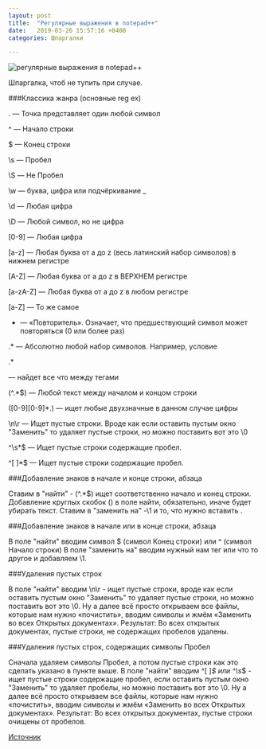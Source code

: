 ```yaml
---
layout: post
title:  "Регулярные выражения в notepad++"
date:   2019-03-26 15:57:16 +0400
categories: Шпаргалки

---
```

![регулярные выражения в notepad++](https://partizanzero.github.io/images/notepad1.jpg)

Шпаргалка, чтоб не тупить при случае.

###Классика жанра (основные reg ex)

. — Точка представляет один любой символ

^ — Начало строки

$ — Конец строки

\s — Пробел

\S — Не Пробел

\w — буква, цифра или подчёркивание _

\d — Любая цифра

\D — Любой символ, но не цифра

[0-9] — Любая цифра

[a-z] — Любая буква от a до z (весь латинский набор символов) в нижнем регистре

[A-Z] — Любая буква от a до z в ВЕРХНЕМ регистре

[a-zA-Z] — Любая буква от a до z в любом регистре

[a-Z] — То же самое

* — «Повторитель». Означает, что предшествующий символ может повторяться (0 или более раз)

.* — Абсолютно любой набор символов. Например, условие <p> .*</p> — найдет все что между тегами <p> </p>

(^.*$) — Любой текст между началом и концом строки

([0-9][0-9]*.) — ищет любые двухзначные в данном случае цифры

\n\r — Ищет пустые строки. Вроде как если оставить пустым окно "Заменить" то удаляет пустые строки, но можно поставить вот это \0

^\s*$ — Ищет пустые строки содержащие пробел.

^[ ]*$ — Ищет пустые строки содержащие пробел.


###Добавление знаков в начале и конце строки, абзаца

Ставим в "найти" - (^.*$) ищет соответственно начало и конец строки.
Добавление круглых скобок () в поле найти, обязательно, иначе будет убирать текст.
Ставим в "заменить на" -\1 и то, что нужно вставить .

###Добавление знаков в начале или в конце строки, абзаца

В поле "найти" вводим символ $ (символ Конец строки) или ^ (символ Начало строки)
В поле "заменить на" вводим нужный нам тег или что то другое и добавляем \1.

###Удаления пустых строк

В поле "найти" вводим \n\r - ищет пустые строки, вроде как если оставить пустым окно "Заменить" то удаляет пустые строки, но можно поставить вот это \0. Ну а далее всё просто открываем все файлы, которые нам нужно «почистить», вводим символы и жмём «Заменить во всех Открытых документах».
Результат: Во всех открытых документах, пустые строки, не содержащих пробелов удалены.

###Удаления пустых строк, содержащих символы Пробел

Сначала удаляем символы Пробел, а потом пустые строки как это сделать указано в пункте выше.
В поле "найти" вводим ^[ ]*$ или ^\s*$ - ищет пустые строки содержащие пробел, если оставить пустым окно "Заменить" то удаляет пробелы, но можно поставить вот это \0. Ну а далее всё просто открываем все файлы, которые нам нужно «почистить», вводим символы и жмём «Заменить во всех Открытых документах».
Результат: Во всех открытых документах, пустые строки очищены от пробелов.


[Источник][источник]

[источник]: http://fadmin.ru/vopros/regulyarnye-vyrazheniya-v-notepad
